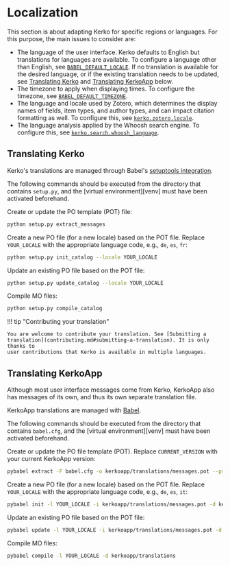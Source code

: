 # Localization

This section is about adapting Kerko for specific regions or languages. For this
purpose, the main issues to consider are:

- The language of the user interface. Kerko defaults to English but translations
  for languages are available. To configure a language other than English, see
  [`BABEL_DEFAULT_LOCALE`](config-params.md#babel_default_locale). If no
  translation is available for the desired language, or if the existing
  translation needs to be updated, see [Translating Kerko](#translating-kerko)
  and [Translating KerkoApp](#translating-kerkoapp) below.
- The timezone to apply when displaying times. To configure the timezone, see
  [`BABEL_DEFAULT_TIMEZONE`](config-params.md#babel_default_timezone).
- The language and locale used by Zotero, which determines the display names of
  fields, item types, and author types, and can impact citation formatting as
  well. To configure this, see [`kerko.zotero.locale`](config-params.md#locale).
- The language analysis applied by the Whoosh search engine. To configure this,
  see [`kerko.search.whoosh_language`](config-params.md#whoosh_language).


## Translating Kerko

Kerko's translations are managed through Babel's [setuptools
integration](http://babel.pocoo.org/en/latest/setup.html).

The following commands should be executed from the directory that contains
`setup.py`, and the [virtual environment][venv] must have been activated
beforehand.

Create or update the PO template (POT) file:

```bash
python setup.py extract_messages
```

Create a new PO file (for a new locale) based on the POT file. Replace
`YOUR_LOCALE` with the appropriate language code, e.g., `de`, `es`, `fr`:

```bash
python setup.py init_catalog --locale YOUR_LOCALE
```

Update an existing PO file based on the POT file:

```bash
python setup.py update_catalog --locale YOUR_LOCALE
```

Compile MO files:

```bash
python setup.py compile_catalog
```

!!! tip "Contributing your translation"

    You are welcome to contribute your translation. See [Submitting a
    translation](contributing.md#submitting-a-translation). It is only thanks to
    user contributions that Kerko is available in multiple languages.


## Translating KerkoApp

Although most user interface messages come from Kerko, KerkoApp also has
messages of its own, and thus its own separate translation file.

KerkoApp translations are managed with [Babel](http://babel.pocoo.org).

The following commands should be executed from the directory that contains
`babel.cfg`, and the [virtual environment][venv] must have been activated
beforehand.

Create or update the PO file template (POT). Replace `CURRENT_VERSION` with your
current KerkoApp version:

```bash
pybabel extract -F babel.cfg -o kerkoapp/translations/messages.pot --project=KerkoApp --version=CURRENT_VERSION --copyright-holder="Kerko Contributors" kerkoapp
```

Create a new PO file (for a new locale) based on the POT file. Replace
`YOUR_LOCALE` with the appropriate language code, e.g., `de`, `es`, `it`:

```bash
pybabel init -l YOUR_LOCALE -i kerkoapp/translations/messages.pot -d kerkoapp/translations
```

Update an existing PO file based on the POT file:

```bash
pybabel update -l YOUR_LOCALE -i kerkoapp/translations/messages.pot -d kerkoapp/translations
```

Compile MO files:

```bash
pybabel compile -l YOUR_LOCALE -d kerkoapp/translations
```
